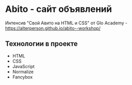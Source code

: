 # Abito - сайт объявлений

Интенсив "Свой Авито на HTML и CSS" от Glo Academy - https://alterperson.github.io/abito--workshop/

## Технологии в проекте

- HTML
- CSS
- JavaScript
- Normalize
- Fancybox
